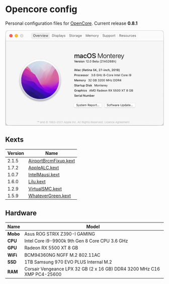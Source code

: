 # Opencore config
Personal configuration files for [OpenCore](https://github.com/acidanthera/OpenCorePkg).
Current release **0.8.1**

![About](./About.png)

## Kexts

Version | Name
------------ | -------------
2.1.5 | [AirportBrcmFixup.kext](https://github.com/acidanthera/AirportBrcmFixup)
1.7.2 | [AppleALC.kext](https://github.com/acidanthera/AppleALC)
1.0.7 |[IntelMausi.kext](https://github.com/acidanthera/IntelMausi)
1.6.0 | [Lilu.kext](https://github.com/acidanthera/Lilu)
1.2.9 | [VirtualSMC.kext](https://github.com/acidanthera/VirtualSMC)
1.5.9 | [WhateverGreen.kext](https://github.com/acidanthera/WhateverGreen)

## Hardware

Name | Model
------------ | -------------
**Mobo**  | Asus ROG STRIX Z390-I GAMING
**CPU** | Intel Core i9-9900k 9th Gen 8 Core CPU 3.6 GHz
**GPU**  | Radeon RX 5500 XT 8 GB
**WiFi**  | BCM94360NG NGFF M.2 802.11AC
**SSD** | 1TB Samsung 970 EVO PLUS Internal M.2
**RAM** | Corsair Vengeance LPX 32 GB (2 x 16 GB) DDR4 3200 MHz C16 XMP PC4-25600